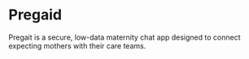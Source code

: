 # Pregaid
Pregait is a secure, low-data maternity chat app designed to connect expecting mothers with their care teams.
